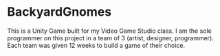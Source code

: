 # BackyardGnomes
 This is a Unity Game built for my Video Game Studio class.  I am the sole programmer on this project in a team of 3 (artist, designer, programmer).  Each team was given 12 weeks to build a game of their choice.
